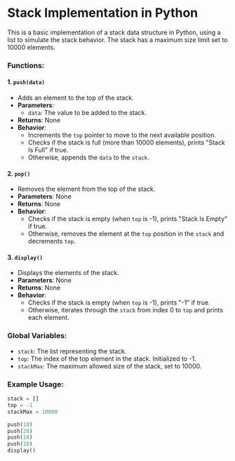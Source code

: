# Stack Implementation in Python

This is a basic implementation of a stack data structure in Python, using a list to simulate the stack behavior. The stack has a maximum size limit set to 10000 elements.

### Functions:

#### 1. `push(data)`

- Adds an element to the top of the stack.
- **Parameters**:
  - `data`: The value to be added to the stack.
- **Returns**: None
- **Behavior**:
  - Increments the `top` pointer to move to the next available position.
  - Checks if the stack is full (more than 10000 elements), prints "Stack Is Full" if true.
  - Otherwise, appends the `data` to the `stack`.

#### 2. `pop()`

- Removes the element from the top of the stack.
- **Parameters**: None
- **Returns**: None
- **Behavior**:
  - Checks if the stack is empty (when `top` is -1), prints "Stack Is Empty" if true.
  - Otherwise, removes the element at the `top` position in the `stack` and decrements `top`.

#### 3. `display()`

- Displays the elements of the stack.
- **Parameters**: None
- **Returns**: None
- **Behavior**:
  - Checks if the stack is empty (when `top` is -1), prints "-1" if true.
  - Otherwise, iterates through the `stack` from index 0 to `top` and prints each element.

### Global Variables:

- `stack`: The list representing the stack.
- `top`: The index of the top element in the stack. Initialized to -1.
- `stackMax`: The maximum allowed size of the stack, set to 10000.

### Example Usage:

```python
stack = []
top = -1
stackMax = 10000

push(10)
push(20)
push(10)
push(10)
display()
```
